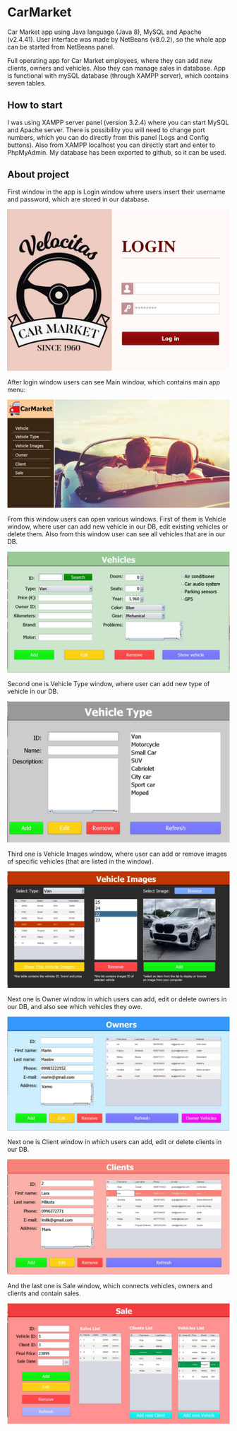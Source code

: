 # CarMarket
Car Market app using Java language (Java 8), MySQL and Apache (v2.4.41). User interface was made by NetBeans (v8.0.2), so the whole app can be started from NetBeans panel. 

Full operating app for Car Market employees, where they can add new clients, owners and vehicles. Also they can manage sales in database.
App is functional with mySQL database (through XAMPP server), which contains seven tables. 

## How to start
I was using XAMPP server panel (version 3.2.4) where you can start MySQL and Apache server. There is possibility you will need to change port numbers, which you can do directly from this panel (Logs and Config buttons). Also from XAMPP localhost you can directly start and enter to PhpMyAdmin. My database has been exported to github, so it can be used. 

## About project
First window in the app is Login window where users insert their username and password, which are stored in our database.

![Login](Screenshots/login_window.jpg)

After login window users can see Main window, which contains main app menu: 

![Login](Screenshots/main_window.jpg)

From this window users can open various windows. First of them is Vehicle window, where user can add new vehicle in our DB, edit 
existing vehicles or delete them. Also from this window user can see all vehicles that are in our DB. 

![Login](Screenshots/vehicles_window.jpg)

Second one is Vehicle Type window, where user can add new type of vehicle in our DB. 

![Login](Screenshots/vehicle_type.jpg)

Third one is Vehicle Images window, where user can add or remove images of specific vehicles (that are listed in the window).

![Login](Screenshots/vehicle_image.jpg)

Next one is Owner window in which users can add, edit or delete owners in our DB, and also see which vehicles they owe.

![Login](Screenshots/owners_window.jpg)

Next one is Client window in which users can add, edit or delete clients in our DB.

![Login](Screenshots/clients_window.jpg)

And the last one is Sale window, which connects vehicles, owners and clients and contain sales. 

![Login](Screenshots/sale_window.jpg)


